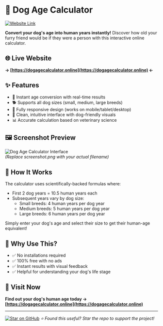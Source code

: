# 🐶 Dog Age Calculator

[![Website Link](https://img.shields.io/badge/Visit-DogAgeCalculator.online-FF7139?style=for-the-badge&logo=dogecoin&logoColor=white)](https://dogagecalculator.online)

**Convert your dog's age into human years instantly!** Discover how old your furry friend would be if they were a person with this interactive online calculator.

## 🌐 Live Website
**→ [https://dogagecalculator.online](https://dogagecalculator.online) ←**

## ✨ Features
- 🚀 Instant age conversion with real-time results
- 🐕 Supports all dog sizes (small, medium, large breeds)
- 📱 Fully responsive design (works on mobile/tablet/desktop)
- 🎨 Clean, intuitive interface with dog-friendly visuals
- 📊 Accurate calculation based on veterinary science

## 🖼️ Screenshot Preview
![Dog Age Calculator Interface](./screenshot.png)  
*(Replace screenshot.png with your actual filename)*

## 🧮 How It Works
The calculator uses scientifically-backed formulas where:
- First 2 dog years = 10.5 human years each
- Subsequent years vary by dog size:
  - Small breeds: 4 human years per dog year
  - Medium breeds: 5 human years per dog year
  - Large breeds: 6 human years per dog year

Simply enter your dog's age and select their size to get their human-age equivalent!

## 🚀 Why Use This?
- ✅ No installations required
- ✅ 100% free with no ads
- ✅ Instant results with visual feedback
- ✅ Helpful for understanding your dog's life stage

## 🔗 Visit Now
**Find out your dog's human age today →  
[https://dogagecalculator.online](https://dogagecalculator.online)**

---

[![Star on GitHub](https://img.shields.io/github/stars/GlitchyGlitchArt/dogagecalculator?style=social)](https://github.com/GlitchyGlitchArt/dogagecalculator) 
*⭐ Found this useful? Star the repo to support the project!*
